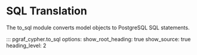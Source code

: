 # SQL Translation

The to_sql module converts model objects to PostgreSQL SQL statements.

::: pgraf_cypher.to_sql
    options:
      show_root_heading: true
      show_source: true
      heading_level: 2
